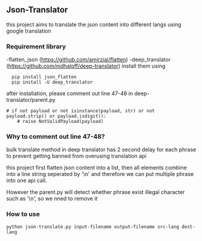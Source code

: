 ## Json-Translator
this project aims to translate the json content into different langs using google translation

### Requirement library
-flatten_json (https://github.com/amirziai/flatten)
-deep_translator (https://github.com/nidhaloff/deep-translator)
install them using 
```
  pip install json_flatten
  pip install -U deep_translator
```

after installation, please comment out line 47-48 in deep-translator/parent.py
```
# if not payload or not isinstance(payload, str) or not payload.strip() or payload.isdigit():
    # raise NotValidPayload(payload)
```
### Why to comment out line 47-48?
bulk translate method in deep translator has 2 second delay for each phrase to prevent getting banned from overusing translation api

this project first flatten json content into a list, then all elements combine into a line string seperated by '\n' and therefore we can put multiple phrase into one api call.

However the parent.py will detect whether phrase exist illegal character such as '\n', so we nned to remove it


### How to use
```
python json-translate.py input-filename output-filename src-lang dest-lang
```
